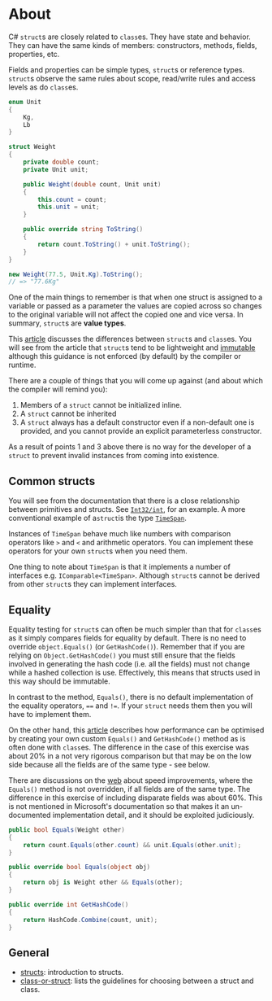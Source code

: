 # About

C# `struct`s are closely related to `class`es.
They have state and behavior.
They can have the same kinds of members: constructors, methods, fields, properties, etc.

Fields and properties can be simple types, `struct`s or reference types.
`struct`s observe the same rules about scope, read/write rules and access levels as do `class`es.

```csharp
enum Unit
{
    Kg,
    Lb
}

struct Weight
{
    private double count;
    private Unit unit;

    public Weight(double count, Unit unit)
    {
        this.count = count;
        this.unit = unit;
    }

    public override string ToString()
    {
        return count.ToString() + unit.ToString();
    }
}

new Weight(77.5, Unit.Kg).ToString();
// => "77.6Kg"
```

One of the main things to remember is that when one struct is assigned to a variable or passed as a parameter the values are copied across so changes to the original variable will not affect the copied one and vice versa.
In summary, `struct`s are **value types**.

This [article][class-or-struct] discusses the differences between `struct`s and `class`es.
You will see from the article that `struct`s tend to be lightweight and [immutable][structs-immutable] although this guidance is not enforced (by default) by the compiler or runtime.

There are a couple of things that you will come up against (and about which the compiler will remind you):

1. Members of a `struct` cannot be initialized inline.
2. A `struct` cannot be inherited
3. A `struct` always has a default constructor even if a non-default one is provided, and you cannot provide an explicit parameterless constructor.

As a result of points 1 and 3 above there is no way for the developer of a `struct` to prevent invalid instances from coming into existence.

## Common structs

You will see from the documentation that there is a close relationship between primitives and structs.
See [`Int32/int`][int32], for an example.
A more conventional example of a`struct`is the type [`TimeSpan`][time-span].

Instances of `TimeSpan` behave much like numbers with comparison operators like `>` and `<` and arithmetic operators.
You can implement these operators for your own `struct`s when you need them.

One thing to note about `TimeSpan` is that it implements a number of interfaces e.g. `IComparable<TimeSpan>`.
Although `struct`s cannot be derived from other `struct`s they can implement interfaces.

## Equality

Equality testing for `struct`s can often be much simpler than that for `class`es as it simply compares fields for equality by default.
There is no need to override `object.Equals()` (or `GetHashCode()`).
Remember that if you are relying on `Object.GetHashCode()` you must still ensure that the fields involved in generating the hash code (i.e. all the fields) must not change while a hashed collection is use.
Effectively, this means that structs used in this way should be immutable.

In contrast to the method, `Equals()`, there is no default implementation of the equality operators, `==` and `!=`.
If your `struct` needs them then you will have to implement them.

On the other hand, this [article][equality] describes how performance can be optimised by creating your own custom `Equals()` and `GetHashCode()` method as is often done with `class`es.
The difference in the case of this exercise was about 20% in a not very rigorous comparison but that may be on the low side because all the fields are of the same type - see below.

There are discussions on the [web][equality-performance] about speed improvements, where the `Equals()` method is not overridden, if all fields are of the same type.
The difference in this exercise of including disparate fields was about 60%.
This is not mentioned in Microsoft's documentation so that makes it an un-documented implementation detail, and it should be exploited judiciously.

```csharp
public bool Equals(Weight other)
{
    return count.Equals(other.count) && unit.Equals(other.unit);
}

public override bool Equals(object obj)
{
    return obj is Weight other && Equals(other);
}

public override int GetHashCode()
{
    return HashCode.Combine(count, unit);
}
```

## General

- [structs][structs]: introduction to structs.
- [class-or-struct][class-or-struct]: lists the guidelines for choosing between a struct and class.

[structs-immutable]: https://stackoverflow.com/a/3753640/96167
[date-time]: https://docs.microsoft.com/en-us/dotnet/api/system.datetime
[operators]: https://docs.microsoft.com/en-us/dotnet/csharp/language-reference/operators/operator-overloading
[equality]: https://docs.microsoft.com/en-us/dotnet/csharp/programming-guide/statements-expressions-operators/how-to-define-value-equality-for-a-type
[equality-performance]: https://medium.com/@semuserable/c-journey-into-struct-equality-comparison-deep-dive-9693f74562f1
[structs]: https://docs.microsoft.com/en-us/dotnet/csharp/language-reference/builtin-types/struct
[class-or-struct]: https://docs.microsoft.com/en-us/dotnet/standard/design-guidelines/choosing-between-class-and-struct
[int32]: https://docs.microsoft.com/en-us/dotnet/api/system.int32
[time-span]: https://docs.microsoft.com/en-us/dotnet/api/system.timespan
